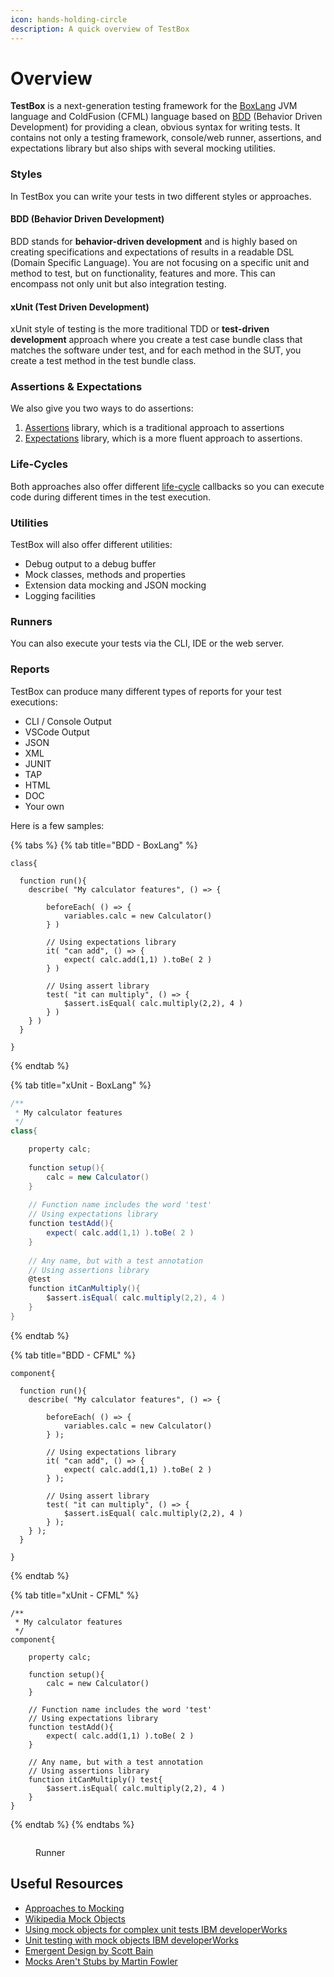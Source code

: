 ```yaml
---
icon: hands-holding-circle
description: A quick overview of TestBox
---
```


# Overview

**TestBox** is a next-generation testing framework for the [BoxLang](https://www.boxlang.io) JVM language and ColdFusion (CFML) language based on [BDD](http://en.wikipedia.org/wiki/Behavior-driven\_development) (Behavior Driven Development) for providing a clean, obvious syntax for writing tests. It contains not only a testing framework, console/web runner, assertions, and expectations library but also ships with several mocking utilities.

### Styles

In TestBox you can write your tests in two different styles or approaches.

#### BDD (Behavior Driven Development)

BDD stands for **behavior-driven development** and is highly based on creating specifications and expectations of results in a readable DSL (Domain Specific Language).  You are not focusing on a specific unit and method to test, but on functionality, features and more.  This can encompass not only unit but also integration testing.

#### xUnit (Test Driven Development)

xUnit style of testing is the more traditional TDD or **test-driven development** approach where you create a test case bundle class that matches the software under test, and for each method in the SUT, you create a test method in the test bundle class.

### Assertions & Expectations

We also give you two ways to do assertions:

1. [Assertions](testbox-xunit-primer/assertions.md) library, which is a traditional approach to assertions
2. [Expectations](../digging-deeper/expectations/) library, which is a more fluent approach to assertions.

### Life-Cycles

Both approaches also offer different [life-cycle](../digging-deeper/life-cycle-methods.md) callbacks so you can execute code during different times in the test execution.

### Utilities

TestBox will also offer different utilities:

* Debug output to a debug buffer
* Mock classes, methods and properties
* Extension data mocking and JSON mocking
* Logging facilities

### Runners

You can also execute your tests via the CLI, IDE or the web server.

### Reports

TestBox can produce many different types of reports for your test executions:

* CLI / Console Output
* VSCode Output
* JSON
* XML
* JUNIT
* TAP
* HTML
* DOC
* Your own

Here is a few samples:

{% tabs %}
{% tab title="BDD - BoxLang" %}
```cfscript
class{

  function run(){
  	describe( "My calculator features", () => {
	
		beforeEach( () => {
			variables.calc = new Calculator()
		} )
			
		// Using expectations library
		it( "can add", () => {
			expect( calc.add(1,1) ).toBe( 2 )
		} )
		
		// Using assert library
		test( "it can multiply", () => {
			$assert.isEqual( calc.multiply(2,2), 4 )
		} )
	} )
  }

}
```
{% endtab %}

{% tab title="xUnit - BoxLang" %}
```groovy
/**
 * My calculator features
 */
class{

	property calc;
	
	function setup(){
		calc = new Calculator()
	}
	
	// Function name includes the word 'test'
	// Using expectations library
	function testAdd(){
		expect( calc.add(1,1) ).toBe( 2 )
	}
		
	// Any name, but with a test annotation
	// Using assertions library
	@test
	function itCanMultiply(){
		$assert.isEqual( calc.multiply(2,2), 4 )
	}
}
```
{% endtab %}

{% tab title="BDD - CFML" %}
```cfscript
component{

  function run(){
  	describe( "My calculator features", () => {
	
		beforeEach( () => {
			variables.calc = new Calculator()
		} );
			
		// Using expectations library
		it( "can add", () => {
			expect( calc.add(1,1) ).toBe( 2 )
		} );
		
		// Using assert library
		test( "it can multiply", () => {
			$assert.isEqual( calc.multiply(2,2), 4 )
		} );
	} );
  }

}
```
{% endtab %}

{% tab title="xUnit - CFML" %}
```cfscript
/**
 * My calculator features
 */
component{
	
	property calc;
	
	function setup(){
		calc = new Calculator()
	}
	
	// Function name includes the word 'test'
	// Using expectations library
	function testAdd(){
		expect( calc.add(1,1) ).toBe( 2 )
	}
		
	// Any name, but with a test annotation
	// Using assertions library
	function itCanMultiply() test{
		$assert.isEqual( calc.multiply(2,2), 4 )
	}
}
```
{% endtab %}
{% endtabs %}



<figure><img src="../.gitbook/assets/image (2).png" alt=""><figcaption><p>Runner</p></figcaption></figure>

## Useful Resources

* [Approaches to Mocking](http://www.onjava.com/pub/a/onjava/2004/02/11/mocks.html)
* [Wikipedia Mock Objects](http://en.wikipedia.org/wiki/Mock\_object)
* [Using mock objects for complex unit tests IBM developerWorks](http://www-128.ibm.com/developerworks/rational/library/oct06/pollice/index.html)
* [Unit testing with mock objects IBM developerWorks](http://www.ibm.com/developerworks/library/j-mocktest.html)
* [Emergent Design by Scott Bain](http://www.netobjectives.com/emergent-design-evolutionary-nature-professional-software-development)
* [Mocks Aren't Stubs by Martin Fowler](http://martinfowler.com/articles/mocksArentStubs.html)
